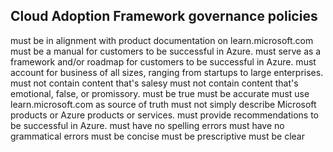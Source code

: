 ## Cloud Adoption Framework governance policies 
must be in alignment with product documentation on learn.microsoft.com
must be a manual for customers to be successful in Azure.
must serve as a framework and/or roadmap for customers to be successful in Azure.
must account for business of all sizes, ranging from startups to large enterprises.
must not contain content that's salesy 
must not contain content that's emotional, false, or promissory.
must be true
must be accurate
must use learn.microsoft.com as source of truth
must not simply describe Microsoft products or Azure products or services.
must provide recommendations to be successful in Azure.
must have no spelling errors
must have no grammatical errors
must be concise
must be prescriptive
must be clear
